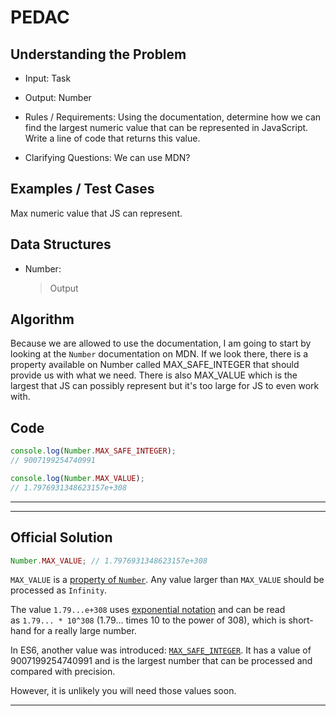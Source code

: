 # PEDAC

## Understanding the Problem

- Input:
  Task

- Output:
  Number

- Rules / Requirements:
  Using the documentation, determine how we can find the largest numeric value that can be represented in JavaScript. Write a line of code that returns this value.

- Clarifying Questions:
  We can use MDN?

## Examples / Test Cases

Max numeric value that JS can represent.

## Data Structures

- Number:
  > Output

## Algorithm

Because we are allowed to use the documentation, I am going to start by looking at the `Number` documentation on MDN. If we look there, there is a property available on Number called MAX_SAFE_INTEGER that should provide us with what we need. There is also MAX_VALUE which is the largest that JS can possibly represent but it's too large for JS to even work with.

## Code

```js
console.log(Number.MAX_SAFE_INTEGER);
// 9007199254740991

console.log(Number.MAX_VALUE);
// 1.7976931348623157e+308
```

---

---

## Official Solution

```js
Number.MAX_VALUE; // 1.7976931348623157e+308
```

`MAX_VALUE` is a [property of `Number`](https://developer.mozilla.org/en-US/docs/Web/JavaScript/Reference/Global_Objects/Number/MAX_VALUE). Any value larger than `MAX_VALUE` should be processed as `Infinity`.

The value `1.79...e+308` uses [exponential notation](https://en.wikipedia.org/wiki/Scientific_notation) and can be read as `1.79... * 10^308` (1.79... times 10 to the power of 308), which is short-hand for a really large number.

In ES6, another value was introduced: [`MAX_SAFE_INTEGER`](https://developer.mozilla.org/en-US/docs/Web/JavaScript/Reference/Global_Objects/Number/MAX_SAFE_INTEGER). It has a value of 9007199254740991 and is the largest number that can be processed and compared with precision.

However, it is unlikely you will need those values soon.

---
